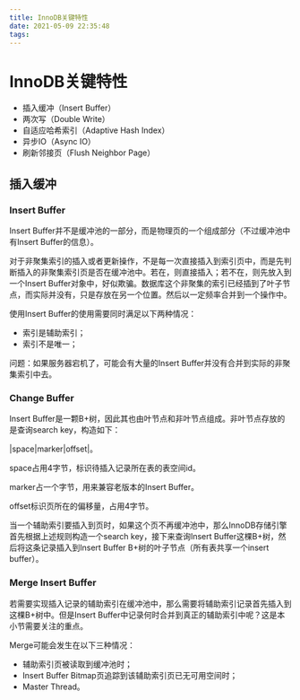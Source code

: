 ```yaml
---
title: InnoDB关键特性
date: 2021-05-09 22:35:48
tags:
---
```


# InnoDB关键特性

- 插入缓冲（Insert Buffer）
- 两次写（Double Write）
- 自适应哈希索引（Adaptive Hash Index）
- 异步IO（Async IO）
- 刷新邻接页（Flush Neighbor Page）

## 插入缓冲

### Insert Buffer

Insert Buffer并不是缓冲池的一部分，而是物理页的一个组成部分（不过缓冲池中有Insert Buffer的信息）。

对于非聚集索引的插入或者更新操作，不是每一次直接插入到索引页中，而是先判断插入的非聚集索引页是否在缓冲池中。若在，则直接插入；若不在，则先放入到一个Insert Buffer对象中，好似欺骗。数据库这个非聚集的索引已经插到了叶子节点，而实际并没有，只是存放在另一个位置。然后以一定频率合并到一个操作中。

使用Insert Buffer的使用需要同时满足以下两种情况：

- 索引是辅助索引；
- 索引不是唯一；

问题：如果服务器宕机了，可能会有大量的Insert Buffer并没有合并到实际的非聚集索引中去。

### Change Buffer

Insert Buffer是一颗B+树，因此其也由叶节点和非叶节点组成。非叶节点存放的是查询search key，构造如下：

|space|marker|offset|。

space占用4字节，标识待插入记录所在表的表空间id。

marker占一个字节，用来兼容老版本的Insert Buffer。

offset标识页所在的偏移量，占用4字节。

当一个辅助索引要插入到页时，如果这个页不再缓冲池中，那么InnoDB存储引擎首先根据上述规则构造一个search key，接下来查询Insert Buffer这棵B+树，然后将这条记录插入到Insert Buffer B+树的叶子节点（所有表共享一个insert buffer）。

### Merge Insert Buffer

若需要实现插入记录的辅助索引在缓冲池中，那么需要将辅助索引记录首先插入到这棵B+树中。但是Insert Buffer中记录何时合并到真正的辅助索引中呢？这是本小节需要关注的重点。

Merge可能会发生在以下三种情况：

- 辅助索引页被读取到缓冲池时；
- Insert Buffer Bitmap页追踪到该辅助索引页已无可用空间时；
- Master Thread。












